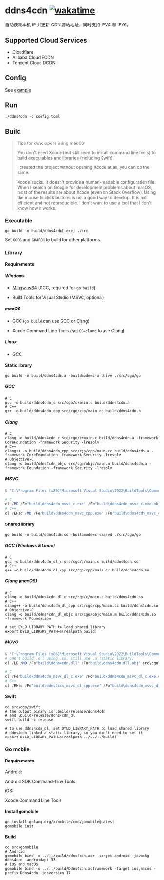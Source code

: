 # ddns4cdn [![wakatime](https://wakatime.com/badge/github/jat001/ddns4cdn.svg)](https://wakatime.com/@Jat/projects/jpfnwygket)

自动获取本机 IP 并更新 CDN 源站地址，同时支持 IPV4 和 IPV6。

## Supported Cloud Services

- Cloudflare
- Alibaba Cloud ECDN
- Tencent Cloud DCDN

## Config

See [example](/config.example.toml)

## Run

```shell
./ddns4cdn -c config.toml
```

## Build

> Tips for developers using macOS:
>
> You don't need Xcode (but still need to install command line tools) to build executables and libraries (including Swift).
>
> I created this project without opening Xcode at all, you can do the same.
>
> Xcode sucks. It doesn't provide a human-readable configuration file. When I search on Google for development problems about macOS, most of the results are about Xcode (even on Stack Overflow). Using the mouse to click buttons is not a good way to develop. It is not efficient and not reproducible. I don't want to use a tool that I don't know how it works.

### Executable

```shell
go build -o build/ddns4cdn[.exe] ./src
```

Set `GOOS` and `GOARCH` to build for other platforms.

### Library

#### Requirements

##### Windows

- [Mingw-w64](https://www.mingw-w64.org/downloads/) (GCC, required for `go build`)

- Build Tools for Visual Studio (MSVC, optional)

##### macOS

- GCC (`go build` can use GCC or Clang)

- Xcode Command Line Tools (set `CC=clang` to use Clang)

##### Linux

- GCC

#### Static library

```shell
go build -o build/ddns4cdn.a -buildmode=c-archive ./src/cgo/go
```

##### GCC

```shell
# C
gcc -o build/ddns4cdn_c src/cgo/c/main.c build/ddns4cdn.a
# C++
g++ -o build/ddns4cdn_cpp src/cgo/cpp/main.cc build/ddns4cdn.a
```

##### Clang

```shell
# C
clang -o build/ddns4cdn_c src/cgo/c/main.c build/ddns4cdn.a -framework CoreFoundation -framework Security -lresolv
# C++
clang++ -o build/ddns4cdn_cpp src/cgo/cpp/main.cc build/ddns4cdn.a -framework CoreFoundation -framework Security -lresolv
# Objective-C
clang -o build/ddns4cdn_objc src/cgo/objc/main.m build/ddns4cdn.a -framework Foundation -framework Security -lresolv
```

##### MSVC

```powershell
& "C:\Program Files (x86)\Microsoft Visual Studio\2022\BuildTools\Common7\Tools\Launch-VsDevShell.ps1" -Arch amd64 -HostArch amd64

# C
cl /MD /Fe"build\ddns4cdn_msvc_c.exe" /Fo"build\ddns4cdn_msvc_c.exe.obj" src\cgo\c\main.c /link build\ddns4cdn.a
# C++
cl /EHsc /MD /Fe"build\ddns4cdn_msvc_cpp.exe" /Fo"build\ddns4cdn_msvc_cpp.exe.obj" src\cgo\cpp\main.cc /link build\ddns4cdn.a
```

#### Shared library

```shell
go build -o build/ddns4cdn.so -buildmode=c-shared ./src/cgo/go
```

##### GCC (Windows & Linux)

```shell
# C
gcc -o build/ddns4cdn_dl_c src/cgo/c/main.c build/ddns4cdn.so
# C++
g++ -o build/ddns4cdn_dl_cpp src/cgo/cpp/main.cc build/ddns4cdn.so
```

##### Clang (macOS)

```shell
# C
clang -o build/ddns4cdn_dl_c src/cgo/c/main.c build/ddns4cdn.so
# C++
clang++ -o build/ddns4cdn_dl_cpp src/cgo/cpp/main.cc build/ddns4cdn.so
# Objective-C
clang -o build/ddns4cdn_dl_objc src/cgo/objc/main.m build/ddns4cdn.so -framework Foundation

# set DYLD_LIBRARY_PATH to load shared library
export DYLD_LIBRARY_PATH=$(realpath build)
```

##### MSVC

```powershell
& "C:\Program Files (x86)\Microsoft Visual Studio\2022\BuildTools\Common7\Tools\Launch-VsDevShell.ps1" -Arch amd64 -HostArch amd64
# can't build .dll using .so, still use .a (static library)
cl /LD /MD /Fe"build\ddns4cdn.dll" /Fo"build\ddns4cdn.dll.obj" src\cgo\msvc\ddns4cdn.c /link /DEF:src\cgo\msvc\ddns4cdn.def build\ddns4cdn.a

# C
cl /Fe"build\ddns4cdn_msvc_dl_c.exe" /Fo"build\ddns4cdn_msvc_dl_c.exe.obj" src\cgo\c\main.c /link build\ddns4cdn.lib
# C++
cl /EHsc /Fe"build\ddns4cdn_msvc_dl_cpp.exe" /Fo"build\ddns4cdn_msvc_dl_cpp.exe.obj" src\cgo\cpp\main.cc /link build\ddns4cdn.lib
```

#### Swift

```shell
cd src/cgo/swift
# the output binary is .build/release/ddns4cdn
# and .build/release/ddns4cdn_dl
swift build -c release

# to use ddns4cdn_dl, set DYLD_LIBRARY_PATH to load shared library
# ddns4cdn linked a static library, so you don't need to set it
export DYLD_LIBRARY_PATH=$(realpath ../../../build)
```

### Go mobile

#### Requirements

Android:

Android SDK Command-Line Tools

iOS:

Xcode Command Line Tools

#### Install gomobile

```shell
go install golang.org/x/mobile/cmd/gomobile@latest
gomobile init
```

#### Build

```shell
cd src/gomobile
# Android
gomobile bind -o ../../build/ddns4cdn.aar -target android -javapkg ddns4cdn -androidapi 33
# iOS and macOS
gomobile bind -o ../../build/Ddns4cdn.xcframework -target ios,macos -prefix Ddns4cdn -iosversion 17
```
